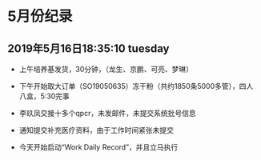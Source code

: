 # 5月份纪录

## 2019年5月16日18:35:10 tuesday

- 上午培养基发货，30分钟，（龙生、京鹏、可亮、梦琳）

- 下午开始取大订单（SO19050635）冻干粉（共约1850条5000多管），四人八盒，5:30完事

- 李玖凤交接十多个qpcr，未发邮件，未提交系统批号信息

- 通知提交补充医疗资料，由于工作时间紧张未提交

- 今天开始启动“Work Daily Record”，并且立马执行

